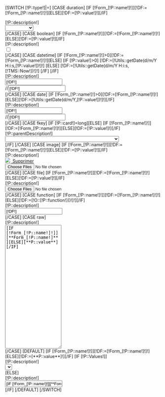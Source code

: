 [SWITCH [!P::type!]|=]
    [CASE duration]
        [IF [!Form_[!P::name!]!]][!DF:=[!Form_[!P::name!]!]!][ELSE][!DF:=[!P::value!]!][/IF]
<div class="form-group group-[!P::name!] [IF [!Error_[!P::name!]!]] has-error[/IF]">
    <label class="col-sm-5 control-label">[!P::description!]</label>
    <div class="col-sm-7 form-value">
        <select class="form-control" id="Form_[!P::name!][]" name="Form_[!P::name!]">
            <option value=""></option>
            <option value="30" [IF [!DF!]=30]selected="selected"[/IF]>30 minutes</option>
        <option value="60" [IF [!DF!]=60]selected="selected"[/IF]>1 heure</option>
    <option value="90" [IF [!DF!]=90]selected="selected"[/IF]>1 heure 30</option>
<option value="120" [IF [!DF!]=120]selected="selected"[/IF]>2 heures</option>
<option value="180" [IF [!DF!]=180]selected="selected"[/IF]>3 heures</option>
<option value="360" [IF [!DF!]=360]selected="selected"[/IF]>6 heures</option>
<option value="480" [IF [!DF!]=480]selected="selected"[/IF]>8 heures</option>
<option value="720" [IF [!DF!]=720]selected="selected"[/IF]>12 heures</option>
<option value="1440" [IF [!DF!]=1440]selected="selected"[/IF]>1 jour</option>
<option value="2880" [IF [!DF!]=2880]selected="selected"[/IF]>2 jours</option>
<option value="10080" [IF [!DF!]=10080]selected="selected"[/IF]>1 semaine</option>
<option value="20160" [IF [!DF!]=20160]selected="selected"[/IF]>2 semaines</option>
<option value="43200" [IF [!DF!]=43200]selected="selected"[/IF]>1 mois</option>
<option value="86400" [IF [!DF!]=86400]selected="selected"[/IF]>2 mois</option>
<option value="129600" [IF [!DF!]=129600]selected="selected"[/IF]>3 mois</option>
<option value="262800" [IF [!DF!]=262800]selected="selected"[/IF]>6 mois</option>
<option value="525600" [IF [!DF!]=525600]selected="selected"[/IF]>1 an</option>
        </select>
        </div>
        </div>
        [/CASE]
        [CASE boolean]
        [IF [!Form_[!P::name!]!]][!DF:=[!Form_[!P::name!]!]!][ELSE][!DF:=[!P::value!]!][/IF]
<div class="form-group group-[!P::name!] [IF [!Error_[!P::name!]!]] has-error[/IF]">
<label class="col-sm-5 control-label">[!P::description!]</label>
<div class="col-sm-7 form-value">
    <input type="checkbox" name="Form_[!P::name!]" [IF [!DF!]]checked="checked"[/IF] class="switch" value="1">
</div>
</div>
        [/CASE]
        [CASE datetime]
        [IF [!Form_[!P::name!]!]>0][!DF:=[!Form_[!P::name!]!]!][ELSE]
        [IF [!P::value!]>0]
        [!DF:=[!Utils::getDate(d/m/Y H:i:s,[!P::value!])!]!]
        [ELSE]
        [!DF:=[!Utils::getDate(d/m/Y H:i:s,[!TMS::Now!])!]!]
        [/IF]
        [/IF]
<div class="form-group group-[!P::name!] [IF [!Error_[!P::name!]!]] has-error[/IF]">
<label class="col-sm-5 control-label">[!P::description!]</label>
<div class="col-sm-7 form-value">
    <div class="input-group date" id='datetimepicker[!Pos!]'>
        <input type="text" class="form-control datepicker" value="[!DF!]" name="Form_[!P::name!]" />
        <div class="input-group-addon">
            <span class="glyphicon glyphicon-calendar"></span>
        </div>
    </div>
    //<input type="text" class="form-control datepicker" id="inputDate" placeholder="Sélectionnez une date" value="[!DF!]"  name="Form_[!P::name!]">
</div>
</div>
<script type="text/javascript">
$(function () {
    $('#datetimepicker[!Pos!]').datetimepicker({
        locale: 'fr'
    });
});
</script>
        [/CASE]
        [CASE date]
        [IF [!Form_[!P::name!]!]>0][!DF:=[!Form_[!P::name!]!]!][ELSE][!DF:=[!Utils::getDate(d/m/Y,[!P::value!])!]!][/IF]
<div class="form-group group-[!P::name!] [IF [!Error_[!P::name!]!]] has-error[/IF]">
<label class="col-sm-5 control-label">[!P::description!]</label>
<div class="col-sm-7 form-value">
    <div class="input-group date" id='datetimepicker[!Pos!]'>
        <input type="text" class="form-control datepicker" value="[!DF!]" name="Form_[!P::name!]" />
        <div class="input-group-addon">
            <span class="glyphicon glyphicon-calendar"></span>
        </div>
    </div>
    //<input type="text" class="form-control datepicker" id="inputDate" placeholder="Sélectionnez une date" value="[!DF!]"  name="Form_[!P::name!]">
</div>
</div>
<script type="text/javascript">
$(function () {
    $('#datetimepicker[!Pos!]').datetimepicker({
        locale: 'fr'
    });
});
</script>
        [/CASE]
        [CASE fkey]
        [IF [!P::card!]=long][ELSE]
        [IF [!Form_[!P::name!]!]][!DF:=[!Form_[!P::name!]!]!][ELSE][!DF:=[!P::value!]!][/IF]
<div class="form-group group-[!P::name!] [IF [!Error_[!P::name!]!]] has-error[/IF]">
<label class="col-sm-5 control-label">[!P::parentDescription!]</label>
<div class="col-sm-7 form-value">
    <select class="form-control" id="Form_[!P::name!]" name="Form_[!P::name!][]">
        <option value=""></option>
        [STORPROC [!P::objectModule!]/[!P::objectName!]|C]
        <option value="[!C::Id!]" [IF [!DF!]=[!C::Id!]]selected="selected"[/IF]>[!C::getFirstSearchOrder()!] [!C::getSecondSearchOrder()!]</option>
    [/STORPROC]
</select>
</div>
        </div>
        [/IF]
        [/CASE]
        [CASE image]
        [IF [!Form_[!P::name!]!]][!DF:=[!Form_[!P::name!]!]!][ELSE][!DF:=[!P::value!]!][/IF]
            <div class="form-group group-[!P::name!] [IF [!Error_[!P::name!]!]] has-error[/IF]">
                <label for="Form_[!P::name!]" class="col-sm-5 control-label">[!P::description!]</label>
                <div class="col-sm-7 form-value">
                    <div id="input-Image-[!P::name!]-view" [IF [!DF!]][ELSE]style="display: none;"[/IF]>
                        <img src="/[!DF!]"   class="img-responsive" style="max-height: 200px;"/>
                        <a href="#nogo" class="btn btn-danger pull-right" id="input-Image-[!P::name!]-reset"><i class="fa fa-times"></i>&nbsp;Supprimer</a>
                     </div>
                    <input type="hidden" class="form-control" id="Form_[!P::name!]" name="Form_[!P::name!]" value="[!DF!]" />
                    <input id="input-Image-[!P::name!]" type="file" multiple="false" class="file-loading"/>
                    <script>
                        $('#input-Image-[!P::name!]-reset').click(function () {
                            $('#Form_[!P::name!]').val('');
                            $('#input-Image-[!P::name!]-view').css('display', 'none');
                        });
                        //$(document).on('ready', function() {
                        $("#input-Image-[!P::name!]").fileinput({showCaption: false, showPreview: true, language: 'fr', uploadUrl: '/Systeme/Utils/Form/Upload.htm', dropZoneEnabled: false});
                        //});
                        $('#input-Image-[!P::name!]').on('fileuploaded', function(event, data, previewId, index) {
                            console.log('document upload ', data);
                            $('#Form_[!P::name!]').val(data.response.url);
                            $('#input-Image-[!P::name!]-view').css('display', 'initial');
                        });
                    </script>
                </div>
            </div>
        [/CASE]
        [CASE file]
        [IF [!Form_[!P::name!]!]][!DF:=[!Form_[!P::name!]!]!][ELSE][!DF:=[!P::value!]!][/IF]
<div class="form-group group-[!P::name!] [IF [!Error_[!P::name!]!]] has-error[/IF]">
<label for="Form_[!P::name!]" class="col-sm-5 control-label">[!P::description!]</label>
<div class="col-sm-7 form-value">
    <input type="hidden" class="ImageInput" id="Form_[!P::name!]" name="Form_[!P::name!]" value="[!DF!]"/>
    <input id="input-Image-[!P::name!]" type="file" multiple=false class="file-loading"/>
    <script>
        //$(document).on('ready', function() {
        $("#input-Image-[!P::name!]").fileinput({showCaption: false, showPreview: true, language: 'fr', uploadUrl: '/Systeme/Utils/Form/Upload.htm', dropZoneEnabled: false});
        //});
        $('#input-Image-[!P::name!]').on('fileuploaded', function(event, data, previewId, index) {
            console.log('document upload ', data);
            $('#Form_[!P::name!]').val(data.response.url);
        });

    </script>
</div>
</div>
        [/CASE]
        [CASE password]
        [IF [!Form_[!P::name!]!]][!DF:=[!Form_[!P::name!]!]!][ELSE][!DF:=[!P::value!]!][/IF]
<div class="form-group group-[!P::name!] [IF [!Error_[!P::name!]!]] has-error[/IF]">
<label for="Form_[!P::name!]" class="col-sm-5 control-label">[!P::description!]</label>
<div class="col-sm-7 form-value">
    <input type="password" class="form-control" id="Form_[!P::name!]" name="Form_[!P::name!]" placeholder="" value="[!DF!]">
</div>
</div>
        [/CASE]
        [CASE text]
<div class="form-group group-[!P::name!] [IF [!Error_[!P::name!]!]] has-error[/IF]">
<label for="Form_[!P::name!]" class="col-sm-5 control-label">[!P::description!]</label>
<div class="col-sm-7 form-value">
    <textarea class="form-control" id="Form_[!P::name!]" name="Form_[!P::name!]" >[IF [!Form_[!P::name!]!]][**Form_[!P::name!]**][ELSE][**P::value**][/IF]</textarea>
</div>
</div>
        [/CASE]
        [CASE html]

<div class="form-group group-[!P::name!] [IF [!Error_[!P::name!]!]] has-error[/IF]">
<label for="Form_[!P::name!]" class="control-label">[!P::description!]</label>
<div class=" form-value">
                    <textarea id="Form_[!P::name!]" name="Form_[!P::name!]" class="ckeditor form-control">
                        [IF [**Form_[!P::name!]**]][**Form_[!P::name**]!][ELSE][**P::value**][/IF]
                    </textarea>
    <script>
        CKEDITOR.replace( 'Form_[!P::name!]' );
        CKEDITOR.instances['Form_[!P::name!]'].on('change', function() { CKEDITOR.instances['Form_[!P::name!]'].updateElement() });
        CKEDITOR.instances['Form_[!P::name!]'].on('paste', function() { CKEDITOR.instances['Form_[!P::name!]'].updateElement() });
    </script>
</div>
</div>
        [/CASE]
        [CASE function]
        [IF [!Form_[!P::name!]!]][!DF:=[!Form_[!P::name!]!]!][ELSE][!DF:=[!O::[!P::function!]()!]!][/IF]
<div class="form-group group-[!P::name!] [IF [!Error_[!P::name!]!]] has-error[/IF]">
<label for="Form_[!P::name!]" class="col-sm-5 control-label">[!P::description!]</label>
<div class="col-sm-7 form-value">
    <input type="text" class="form-control" id="Form_[!P::name!]" name="Form_[!P::name!]" value="[!DF!]"/>
</div>
</div>
        [/CASE]
        [CASE raw]
<div class="form-group group-[!P::name!] [IF [!Error_[!P::name!]!]] has-error[/IF]">
<label for="Form_[!P::name!]" class="control-label">[!P::description!]</label>
<div class=" form-value">
    <textarea class="form-control" id="Form_[!P::name!]" name="Form_[!P::name!]" style="height: 400px">[IF [!Form_[!P::name!]!]][**Form_[!P::name!]**][ELSE][**P::value**][/IF]</textarea>
</div>
</div>
        [/CASE]
        [DEFAULT]
        [IF [!Form_[!P::name!]!]][!DF:=[!Form_[!P::name!]!]!][ELSE][!DF:=[**P::value**]!][/IF]
        [IF [!P::Values!]]
<div class="form-group group-[!P::name!] [IF [!Error_[!P::name!]!]] has-error[/IF]">
<label class="col-sm-5 control-label">[!P::description!]</label>
<div class="col-sm-7 form-value">
    <select class="form-control" id="Form_[!P::name!]" name="Form_[!P::name!]">
        [STORPROC [!P::Values!]|C]
        [!T:=[![!C!]:/::!]!]

        [COUNT [!T!]|S]
        [IF [!S!]>1]
            <option value="[!T::0!]" [IF [!C!]=[!T::0!]]selected="selected"[/IF]>[!T::1!]</option>
        [ELSE]
            <option value="[!C!]" [IF [!DF!]=[!C!]]selected="selected"[/IF]>[!C!]</option>
        [/IF]

    [/STORPROC]
</select>
</div>
        </div>
        [ELSE]
<div class="form-group group-[!P::name!] [IF [!Error_[!P::name!]!]] has-error[/IF]">
<label for="Form_[!P::name!]" class="col-sm-5 control-label">[!P::description!]</label>
<div class="col-sm-7 form-value">
    <input type="text" class="form-control" id="Form_[!P::name!]" name="Form_[!P::name!]" placeholder="" value="[IF [!Form_[!P::name!]!]][**Form_[!P::name!]**][ELSE][**P::value**][/IF]">
</div>
</div>
        [/IF]
    [/DEFAULT]
[/SWITCH]
